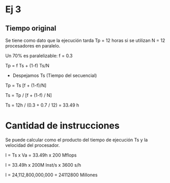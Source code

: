 # Ej 3

## Tiempo original
Se tiene como dato que la ejecución tarda 
Tp = 12 horas si se utilizan 
N = 12 procesadores en paralelo.

Un 70% es paralelizable: f = 0.3

Tp = f Ts + (1-f) Ts/N

- Despejamos Ts (Tiempo del secuencial)

Tp = Ts [f + (1-f)/N]

Ts = Tp / [f + (1-f) / N]

Ts = 12h / (0.3 + 0.7 / 12) = 33.49 h

# Cantidad de instrucciones 
Se puede calcular como el producto del
tiempo de ejecución Ts y la velocidad 
del procesador.

I = Ts x Va = 33.49h x 200 Mflops 

I = 33.49h x 200M Inst/s x 3600 s/h

I = 24,112,800,000,000 = 24112800 Millones
